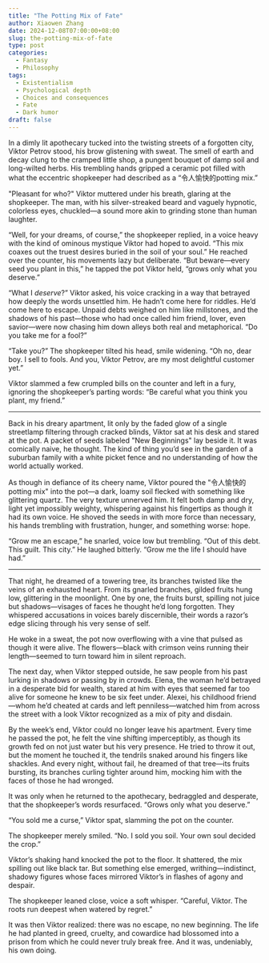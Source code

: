 ```yaml
---
title: "The Potting Mix of Fate"
author: Xiaowen Zhang
date: 2024-12-08T07:00:00+08:00
slug: the-potting-mix-of-fate
type: post
categories:
  - Fantasy
  - Philosophy
tags:
  - Existentialism
  - Psychological depth
  - Choices and consequences
  - Fate
  - Dark humor
draft: false
---
```


In a dimly lit apothecary tucked into the twisting streets of a forgotten city, Viktor Petrov stood, his brow glistening with sweat. The smell of earth and decay clung to the cramped little shop, a pungent bouquet of damp soil and long-wilted herbs. His trembling hands gripped a ceramic pot filled with what the eccentric shopkeeper had described as a “令人愉快的potting mix.” 

"Pleasant for who?" Viktor muttered under his breath, glaring at the shopkeeper. The man, with his silver-streaked beard and vaguely hypnotic, colorless eyes, chuckled—a sound more akin to grinding stone than human laughter.

“Well, for your dreams, of course,” the shopkeeper replied, in a voice heavy with the kind of ominous mystique Viktor had hoped to avoid. “This mix coaxes out the truest desires buried in the soil of your soul.” He reached over the counter, his movements lazy but deliberate. “But beware—every seed you plant in this,” he tapped the pot Viktor held, “grows only what you deserve.”

“What I *deserve*?” Viktor asked, his voice cracking in a way that betrayed how deeply the words unsettled him. He hadn’t come here for riddles. He’d come here to escape. Unpaid debts weighed on him like millstones, and the shadows of his past—those who had once called him friend, lover, even savior—were now chasing him down alleys both real and metaphorical. “Do you take me for a fool?”

“Take you?” The shopkeeper tilted his head, smile widening. “Oh no, dear boy. I sell to fools. And you, Viktor Petrov, are my most delightful customer yet.”

Viktor slammed a few crumpled bills on the counter and left in a fury, ignoring the shopkeeper’s parting words: “Be careful what you think you plant, my friend.”

---

Back in his dreary apartment, lit only by the faded glow of a single streetlamp filtering through cracked blinds, Viktor sat at his desk and stared at the pot. A packet of seeds labeled "New Beginnings" lay beside it. It was comically naive, he thought. The kind of thing you’d see in the garden of a suburban family with a white picket fence and no understanding of how the world actually worked.

As though in defiance of its cheery name, Viktor poured the "令人愉快的potting mix" into the pot—a dark, loamy soil flecked with something like glittering quartz. The very texture unnerved him. It felt both damp and dry, light yet impossibly weighty, whispering against his fingertips as though it had its own voice. He shoved the seeds in with more force than necessary, his hands trembling with frustration, hunger, and something worse: hope.

“Grow me an escape,” he snarled, voice low but trembling. “Out of this debt. This guilt. This city.” He laughed bitterly. “Grow me the life I should have had.”

---

That night, he dreamed of a towering tree, its branches twisted like the veins of an exhausted heart. From its gnarled branches, gilded fruits hung low, glittering in the moonlight. One by one, the fruits burst, spilling not juice but shadows—visages of faces he thought he’d long forgotten. They whispered accusations in voices barely discernible, their words a razor’s edge slicing through his very sense of self.

He woke in a sweat, the pot now overflowing with a vine that pulsed as though it were alive. The flowers—black with crimson veins running their length—seemed to turn toward him in silent reproach.

The next day, when Viktor stepped outside, he saw people from his past lurking in shadows or passing by in crowds. Elena, the woman he’d betrayed in a desperate bid for wealth, stared at him with eyes that seemed far too alive for someone he knew to be six feet under. Alexei, his childhood friend—whom he’d cheated at cards and left penniless—watched him from across the street with a look Viktor recognized as a mix of pity and disdain.

By the week’s end, Viktor could no longer leave his apartment. Every time he passed the pot, he felt the vine shifting imperceptibly, as though its growth fed on not just water but his very presence. He tried to throw it out, but the moment he touched it, the tendrils snaked around his fingers like shackles. And every night, without fail, he dreamed of that tree—its fruits bursting, its branches curling tighter around him, mocking him with the faces of those he had wronged.

It was only when he returned to the apothecary, bedraggled and desperate, that the shopkeeper’s words resurfaced. “Grows only what you deserve.”

“You sold me a curse,” Viktor spat, slamming the pot on the counter.

The shopkeeper merely smiled. “No. I sold you soil. Your own soul decided the crop.”

Viktor’s shaking hand knocked the pot to the floor. It shattered, the mix spilling out like black tar. But something else emerged, writhing—indistinct, shadowy figures whose faces mirrored Viktor’s in flashes of agony and despair.

The shopkeeper leaned close, voice a soft whisper. “Careful, Viktor. The roots run deepest when watered by regret.”

It was then Viktor realized: there was no escape, no new beginning. The life he had planted in greed, cruelty, and cowardice had blossomed into a prison from which he could never truly break free. And it was, undeniably, his own doing.